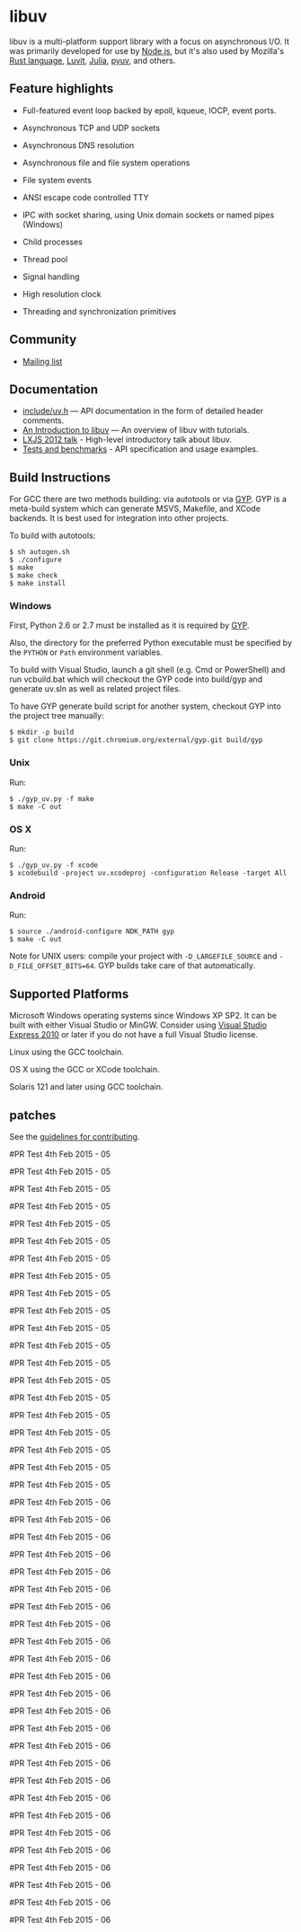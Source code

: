 # libuv

libuv is a multi-platform support library with a focus on asynchronous I/O. It
was primarily developed for use by [Node.js](http://nodejs.org), but it's also
used by Mozilla's [Rust language](http://www.rust-lang.org/),
[Luvit](http://luvit.io/), [Julia](http://julialang.org/),
[pyuv](https://crate.io/packages/pyuv/), and others.

## Feature highlights

 * Full-featured event loop backed by epoll, kqueue, IOCP, event ports.

 * Asynchronous TCP and UDP sockets

 * Asynchronous DNS resolution

 * Asynchronous file and file system operations

 * File system events

 * ANSI escape code controlled TTY

 * IPC with socket sharing, using Unix domain sockets or named pipes (Windows)

 * Child processes

 * Thread pool

 * Signal handling

 * High resolution clock

 * Threading and synchronization primitives


## Community

 * [Mailing list](http://groups.google.com/group/libuv)

## Documentation

 * [include/uv.h](https://github.com/joyent/libuv/blob/master/include/uv.h)
   &mdash; API documentation in the form of detailed header comments.
 * [An Introduction to libuv](http://nikhilm.github.com/uvbook/) &mdash; An
   overview of libuv with tutorials.
 * [LXJS 2012 talk](http://www.youtube.com/watch?v=nGn60vDSxQ4) - High-level
   introductory talk about libuv.
 * [Tests and benchmarks](https://github.com/joyent/libuv/tree/master/test) -
   API specification and usage examples.

## Build Instructions

For GCC there are two methods building: via autotools or via [GYP][].
GYP is a meta-build system which can generate MSVS, Makefile, and XCode
backends. It is best used for integration into other projects.

To build with autotools:

    $ sh autogen.sh
    $ ./configure
    $ make
    $ make check
    $ make install

### Windows

First, Python 2.6 or 2.7 must be installed as it is required by [GYP][].

Also, the directory for the preferred Python executable must be specified
by the `PYTHON` or `Path` environment variables.

To build with Visual Studio, launch a git shell (e.g. Cmd or PowerShell)
and run vcbuild.bat which will checkout the GYP code into build/gyp and
generate uv.sln as well as related project files.

To have GYP generate build script for another system, checkout GYP into the
project tree manually:

    $ mkdir -p build
    $ git clone https://git.chromium.org/external/gyp.git build/gyp

### Unix

Run:

    $ ./gyp_uv.py -f make
    $ make -C out

### OS X

Run:

    $ ./gyp_uv.py -f xcode
    $ xcodebuild -project uv.xcodeproj -configuration Release -target All

### Android

Run:

    $ source ./android-configure NDK_PATH gyp
    $ make -C out

Note for UNIX users: compile your project with `-D_LARGEFILE_SOURCE` and
`-D_FILE_OFFSET_BITS=64`. GYP builds take care of that automatically.

## Supported Platforms

Microsoft Windows operating systems since Windows XP SP2. It can be built
with either Visual Studio or MinGW. Consider using
[Visual Studio Express 2010][] or later if you do not have a full Visual
Studio license.

Linux using the GCC toolchain.

OS X using the GCC or XCode toolchain.

Solaris 121 and later using GCC toolchain.

## patches

See the [guidelines for contributing][].

[node.js]: http://nodejs.org/
[GYP]: http://code.google.com/p/gyp/
[Visual Studio Express 2010]: http://www.microsoft.com/visualstudio/eng/products/visual-studio-2010-express
[guidelines for contributing]: https://github.com/joyent/libuv/blob/master/CONTRIBUTING.md

#PR Test 4th Feb 2015 - 05

#PR Test 4th Feb 2015 - 05

#PR Test 4th Feb 2015 - 05

#PR Test 4th Feb 2015 - 05

#PR Test 4th Feb 2015 - 05

#PR Test 4th Feb 2015 - 05

#PR Test 4th Feb 2015 - 05

#PR Test 4th Feb 2015 - 05

#PR Test 4th Feb 2015 - 05

#PR Test 4th Feb 2015 - 05

#PR Test 4th Feb 2015 - 05

#PR Test 4th Feb 2015 - 05

#PR Test 4th Feb 2015 - 05

#PR Test 4th Feb 2015 - 05

#PR Test 4th Feb 2015 - 05

#PR Test 4th Feb 2015 - 05

#PR Test 4th Feb 2015 - 05

#PR Test 4th Feb 2015 - 05

#PR Test 4th Feb 2015 - 05

#PR Test 4th Feb 2015 - 05

#PR Test 4th Feb 2015 - 06

#PR Test 4th Feb 2015 - 06

#PR Test 4th Feb 2015 - 06

#PR Test 4th Feb 2015 - 06

#PR Test 4th Feb 2015 - 06

#PR Test 4th Feb 2015 - 06

#PR Test 4th Feb 2015 - 06

#PR Test 4th Feb 2015 - 06

#PR Test 4th Feb 2015 - 06

#PR Test 4th Feb 2015 - 06

#PR Test 4th Feb 2015 - 06

#PR Test 4th Feb 2015 - 06

#PR Test 4th Feb 2015 - 06

#PR Test 4th Feb 2015 - 06

#PR Test 4th Feb 2015 - 06

#PR Test 4th Feb 2015 - 06

#PR Test 4th Feb 2015 - 06

#PR Test 4th Feb 2015 - 06

#PR Test 4th Feb 2015 - 06

#PR Test 4th Feb 2015 - 06

#PR Test 4th Feb 2015 - 06

#PR Test 4th Feb 2015 - 06

#PR Test 4th Feb 2015 - 06

#PR Test 4th Feb 2015 - 06

#PR Test 4th Feb 2015 - 06
